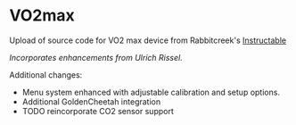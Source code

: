 # VO2max
Upload of source code for VO2 max device from Rabbitcreek's [Instructable](https://www.instructables.com/Accurate-VO2-Max-for-Zwift-and-Strava/)

_Incorporates enhancements from Ulrich Rissel._

Additional changes:
- Menu system enhanced with adjustable calibration and setup options.
- Additional GoldenCheetah integration
- TODO reincorporate CO2 sensor support
